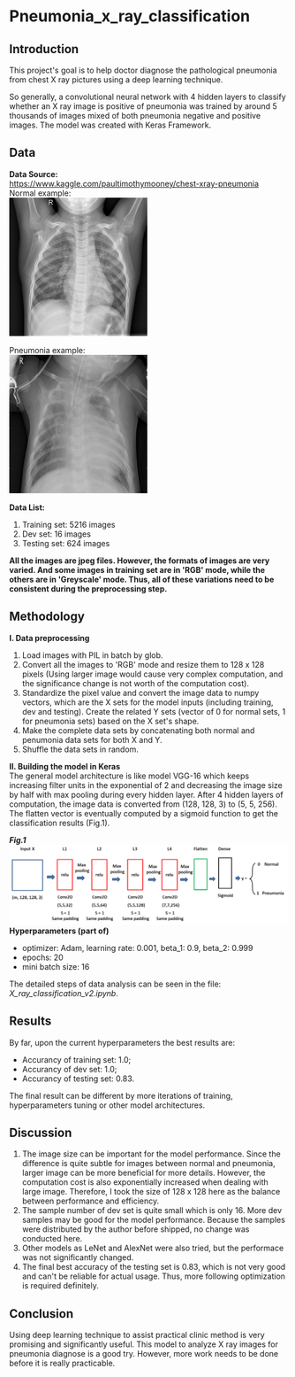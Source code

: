 # Pneumonia_x_ray_classification
## Introduction  
This project's goal is to help doctor diagnose the pathological pneumonia from chest X ray pictures using a deep learning technique.

So generally, a convolutional neural network with 4 hidden layers to classify whether an X ray image is positive of pneumonia was trained by around 5 thousands of images mixed of both pneumonia negative and positive images. The model was created with Keras Framework.

## Data  
**Data Source:**  
https://www.kaggle.com/paultimothymooney/chest-xray-pneumonia  
Normal example:  
<img src='Normal_example.jpeg' alt='normal x ray' title='normal example' width=250px height=250px>  

Pneumonia example:  
<img src='Pneumonia_example.jpeg' alt='normal x ray' title='normal example' width=250px height=250px>  

**Data List:**
1.  Training set: 5216 images  
2.  Dev set: 16 images  
3.  Testing set: 624 images  

**All the images are jpeg files. However, the formats of images are very varied. And some images in training set are in 'RGB' mode, while the others are in 'Greyscale' mode. Thus, all of these variations need to be consistent during the preprocessing step.**  

## Methodology  
**I.  Data preprocessing**  
1.  Load images with PIL in batch by glob.  
2.  Convert all the images to 'RGB' mode and resize them to 128 x 128 pixels (Using larger image would cause very complex computation, and the significance change is not worth of the computation cost).  
3.  Standardize the pixel value and convert the image data to numpy vectors, which are the X sets for the model inputs (including training, dev and testing). Create the related Y sets (vector of 0 for normal sets, 1 for pneumonia sets) based on the X set's shape.  
4.  Make the complete data sets by concatenating both normal and penumonia data sets for both X and Y.  
5.  Shuffle the data sets in random.  

**II. Building the model in Keras**  
The general model architecture is like model VGG-16 which keeps increasing filter units in the exponential of 2 and decreasing the image size by half with max pooling during every hidden layer. After 4 hidden layers of computation, the image data is converted from (128, 128, 3) to (5, 5, 256). The flatten vector is eventually computed by a sigmoid function to get the classification results (Fig.1).  

**_Fig.1_** <img src='model.png' title='cnn model' alt='a cnn work flow'>  
**Hyperparameters (part of)**  
  * optimizer: Adam, learning rate: 0.001, beta_1: 0.9, beta_2: 0.999  
  * epochs: 20  
  * mini batch size: 16  
  
The detailed steps of data analysis can be seen in the file: *X_ray_classification_v2.ipynb*.  

## Results  
By far, upon the current hyperparameters the best results are:  
  * Accurancy of training set: 1.0;  
  * Accurancy of dev set: 1.0;  
  * Accurancy of testing set: 0.83.  

The final result can be different by more iterations of training, hyperparameters tuning or other model architectures.    

## Discussion  
  1. The image size can be important for the model performance. Since the difference is quite subtle for images between normal and pneumonia, larger image can be more beneficial for more details. However, the computation cost is also exponentially increased when dealing with large image. Therefore, I took the size of 128 x 128 here as the balance between performance and efficiency.
  2. The sample number of dev set is quite small which is only 16. More dev samples may be good for the model performance. Because the samples were distributed by the author before shipped, no change was conducted here.  
  3. Other models as LeNet and AlexNet were also tried, but the performace was not significantly changed.  
  4. The final best accuracy of the testing set is 0.83, which is not very good and can't be reliable for actual usage. Thus, more following optimization is required definitely.  

## Conclusion  
Using deep learning technique to assist practical clinic method is very promising and significantly useful. This model to analyze X ray images for pneumonia diagnose is a good try. However, more work needs to be done before it is really practicable. 

